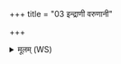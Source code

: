 +++
title = "03 इन्द्राणी वरुणानी"

+++
<details><summary>मूलम् (WS)</summary>

इन्द्राणी वरुणानी सिनीवाल्युतादितिः ।  
वरूत्र्युग्रा पत्नीनां पुत्रमद्य दिदेष्टुते ॥ ५ ॥
</details>